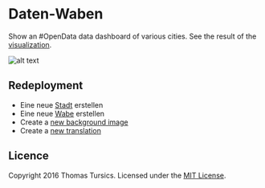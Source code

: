 # Daten-Waben

Show an #OpenData data dashboard of various cities. See the result of the [visualization](http://daten-waben.tursics.de/).

![alt text](https://raw.githubusercontent.com/tursics/data-dashboard/master/doc/previewVienna.png "Vienna")

## Redeployment

- Eine neue [Stadt](../master/doc/CreateCity.md) erstellen
- Eine neue [Wabe](../master/doc/CreateCard.md) erstellen
- Create a [new background image](../master/doc/CreateBackground.md)
- Create a [new translation](../master/doc/CreateTranslation.md)

## Licence

Copyright 2016 Thomas Tursics. Licensed under the [MIT License](../master/LICENSE).
